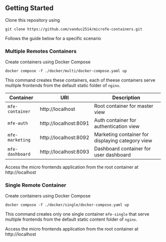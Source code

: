 ## Getting Started

Clone this repository using 

```shell
git clone https://github.com/vanduc2514/microfe-containers.git
```

Follows the guide below for a specific scenario

### Multiple Remotes Containers

Create containers using Docker Compose

```shell
docker compose -f ./docker/multi/docker-compose.yaml up
```

This command creates these containers, each of theese containers serve multiple frontends from the default static folder of `nginx`.

| Container     | URI                 | Description                                    |
|---------------|---------------------|------------------------------------------------|
|`mfe-container`|http://localhost     |Root container for master view                  |
|`mfe-auth`     |http://localhost:8091|Auth container for authentication view          |
|`mfe-marketing`|http://localhost:8092|Marketing container for displaying category view|
|`mfe-dashboard`|http://localhost:8093|Dashboard container for user dashboard          |   

Access the micro frontends application from the root container at http://localhost

### Single Remote Container

Create containers using Docker Compose

```shell
docker compose -f ./docker/single/docker-compose.yaml up
```

This command creates only one single container `mfe-single` that serve multiple frontends from the default static content folder of `nginx`.

Access the micro frontends application from the root container at http://localhost